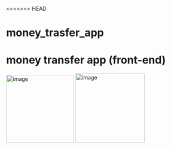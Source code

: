 <<<<<<< HEAD
# money_trasfer_app
money transfer app (front-end)
=======
<img width="181" alt="image" src="https://user-images.githubusercontent.com/94914338/224329250-edee17d0-69bb-401d-be06-4ec1526b19b0.png">
<img width="185" alt="image" src="https://user-images.githubusercontent.com/94914338/224329472-418dc41f-42c9-482e-9fd2-3caa6742e92c.png">
